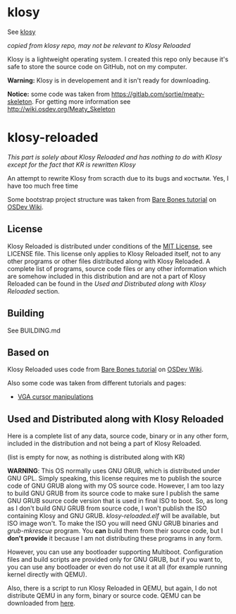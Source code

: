 # klosy
See [klosy](https://github.com/kodo-pp/klosy)

*copied from klosy repo, may not be relevant to Klosy Reloaded*

Klosy is a lightweight operating system. I created this repo only because it's safe to store the source code on GitHub, not on my computer.

**Warning:** Klosy is in developement and it isn't ready for downloading.

**Notice:** some code was taken from https://gitlab.com/sortie/meaty-skeleton. For getting more information see http://wiki.osdev.org/Meaty_Skeleton

# klosy-reloaded

*This part is solely about Klosy Reloaded and has nothing to do with Klosy except for the fact that KR is
rewritten Klosy*

An attempt to rewrite Klosy from scracth due to its bugs and костыли. Yes, I have too much free time

Some bootstrap project structure was taken from [Bare Bones tutorial](https://wiki.osdev.org/Bare_bones)
on [OSDev Wiki](https://wiki.osdev.org).

## License

Klosy Reloaded is distributed under conditions of the [MIT License](https://mit-license.org), see LICENSE file.
This license only applies to Klosy Reloaded itself, not to any other programs or other files distributed along
with Klosy Reloaded. A complete list of programs, source code files or any other information which are somehow
included in this distribution and are not a part of Klosy Reloaded can be found in the *Used and Distributed
along with Klosy Reloaded* section.

## Building
See BUILDING.md

## Based on
Klosy Reloaded uses code from [Bare Bones tutorial](https://wiki.osdev.org/Bare_bones) on
[OSDev Wiki](https://wiki.osdev.org).

Also some code was taken from different tutorials and pages:

- [VGA cursor manipulations](https://wiki.osdev.org/Text_Mode_Cursor)

## Used and Distributed along with Klosy Reloaded
Here is a complete list of any data, source code, binary or in any other form, included in the distribution
and not being a part of Klosy Reloaded.

(list is empty for now, as nothing is distributed along with KR)

**WARNING**: This OS normally uses GNU GRUB, which is distributed under GNU GPL. Simply speaking, this
license requires me to publish the source code of GNU GRUB along with my OS source code. However, I am too
lazy to build GNU GRUB from its source code to make sure I publish the same GNU GRUB source code version that
is used in final ISO to boot. So, as long as I don't build GNU GRUB from source code, I won't publish the
ISO containing Klosy and GNU GRUB. *klosy-reloaded.elf* will be available, but ISO image won't. To make
the ISO you will need GNU GRUB binaries and *grub-mkrescue* program. You **can** build them from their
source code, but I **don't provide** it because I am not distributing these programs in any form.

However, you can use any bootloader supporting Multiboot. Configuration files and build scripts are
provided only for GNU GRUB, but if you want to, you can use any bootloader or even do not use it at all
(for example running kernel directly with QEMU).

Also, there is a script to run Klosy Reloaded in QEMU, but again, I do not distribute QEMU in any form,
binary or source code. QEMU can be downloaded from [here](https://www.qemu.org/download).
